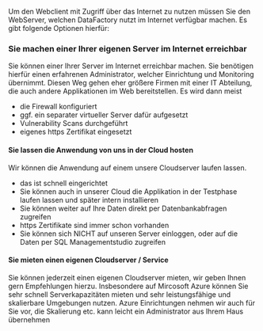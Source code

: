 Um den Webclient mit Zugriff über das Internet zu nutzen müssen Sie den WebServer, welchen DataFactory nutzt im Internet verfügbar machen.
Es gibt folgende Optionen hierfür:

### Sie machen einer Ihrer eigenen Server im Internet erreichbar
Sie können einer Ihrer Server im Internet erreichbar machen. Sie benötigen hierfür einen erfahrenen Administrator, welcher 
Einrichtung und Monitoring übernimmt. Diesen Weg gehen eher größere Firmen mit einer IT Abteilung, die auch andere Applikationen im Web bereitstellen.
Es wird dann meist
* die Firewall konfiguriert
* ggf. ein separater virtueller Server dafür aufgesetzt
* Vulnerability Scans durchgeführt
* eigenes https Zertifikat eingesetzt

#### Sie lassen die Anwendung von uns in der Cloud hosten
Wir können die Anwendung auf einem unsere Cloudserver laufen lassen. 
* das ist schnell eingerichtet
* Sie können auch in unserer Cloud die Applikation in der Testphase laufen lassen und später intern installieren
* Sie können weiter auf Ihre Daten direkt per Datenbankabfragen zugreifen
* https Zertifikate sind immer schon vorhanden
* Sie können sich NICHT auf unseren Server einloggen, oder auf die Daten per SQL Managementstudio zugreifen

#### Sie mieten einen eigenen Cloudserver / Service
Sie können jederzeit einen eigenen Cloudserver mieten, wir geben Ihnen gern Empfehlungen hierzu. Insbesondere auf Mircosoft Azure können Sie sehr schnell
Serverkapazitäten mieten und sehr leistungsfähige und skalierbare Umgebungen nutzen. 
Azure Einrichtungen nehmen wir auch für Sie vor, die Skalierung etc. kann leicht ein Administrator aus Ihrem Haus übernehmen


